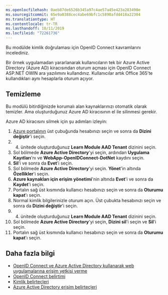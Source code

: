 ```yaml
---
ms.openlocfilehash: 0aeb87de6526b345a97c4ae57a45e423a283490e
ms.sourcegitcommit: 65e9a0388cec4abe69bfc1c5890afdd418a22304
ms.translationtype: HT
ms.contentlocale: tr-TR
ms.lasthandoff: 10/11/2019
ms.locfileid: "72261736"
---
```

Bu modülde kimlik doğrulaması için OpenID Connect kavramlarını incelediniz.

Bir örnek uygulamadan yararlanarak kullanıcıların tek bir Azure Active Directory (Azure AD) kiracısından oturum açması için OpenID Connect ASP.NET OWIN ara yazılımını kullandınız. Kullanıcılar artık Office 365'te kullandıkları aynı hesaplarla oturum açıyor.

## <a name="clean-up"></a>Temizleme

Bu modülü bitirdiğinizde korumalı alan kaynaklarınızı otomatik olarak temizler. Ama oluşturduğunuz Azure AD kiracısının el ile silinmesi gerekir.

Azure AD kiracısını silmek için şu adımları izleyin:

1. [Azure portalının](https://portal.azure.com/learn.docs.microsoft.com?azure-portal=true) üst çubuğunda hesabınızı seçin ve sonra da **Dizini değiştir**'i seçin.
1.  4. ünitede oluşturduğunuz **Learn Module AAD Tenant** dizinini seçin.
1. Sol bölmede **Azure Active Directory**'yi seçin, ardından **Uygulama Kayıtları**'nı ve **WebApp-OpenIDConnect-DotNet** kaydını seçin.
1. **Sil**'i ve sonra da **Evet**'i seçin.
1. Sol bölmede **Azure Active Directory**’yi seçin. **Yönet**'in altında **Özellikler**'i seçin.
1. **Azure kaynakları için erişim yönetimi**'nin altında **Evet**'i ve sonra da **Kaydet**'i seçin.
1. Portalın sağ üst kısmında kullanıcı hesabınızı seçin ve sonra da **Oturumu kapat**'ı seçin.
1. Normal kimlik bilgilerinizle oturum açın. Üst çubukta hesabınızı seçin ve sonra da **Dizini değiştir**'i seçin.
1.  4. ünitede oluşturduğunuz **Learn Module AAD Tenant** dizinini seçin.
1. Sol bölmede **Azure Active Directory**'yi seçin, **Dizini sil**'i seçin ve **Sil**'i seçin.
1. Portalın sağ üst kısmında kullanıcı hesabınızı seçin ve sonra da **Oturumu kapat**'ı seçin.

## <a name="further-reading"></a>Daha fazla bilgi

- [OpenID Connect ve Azure Active Directory kullanarak web uygulamalarına erişim yetkisi verme](https://docs.microsoft.com/azure/active-directory/develop/v1-protocols-openid-connect-code)
- [OpenID Connect belirtimi](https://openid.net/specs/openid-connect-core-1_0.html)
- [Kimlik belirteçleri](https://docs.microsoft.com/azure/active-directory/develop/id-tokens)
- [Azure Active Directory erişim belirteçleri](https://docs.microsoft.com/azure/active-directory/develop/access-tokens)
